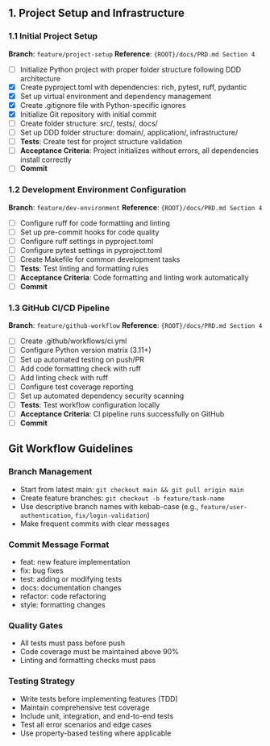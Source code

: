 ## 1. Project Setup and Infrastructure

### 1.1 Initial Project Setup
**Branch**: `feature/project-setup`
**Reference**: `{ROOT}/docs/PRD.md Section 4`

- [ ] Initialize Python project with proper folder structure following DDD architecture
- [x] Create pyproject.toml with dependencies: rich, pytest, ruff, pydantic
- [x] Set up virtual environment and dependency management
- [x] Create .gitignore file with Python-specific ignores
- [x] Initialize Git repository with initial commit
- [ ] Create folder structure: src/, tests/, docs/
- [ ] Set up DDD folder structure: domain/, application/, infrastructure/
- [ ] **Tests**: Create test for project structure validation
- [ ] **Acceptance Criteria**: Project initializes without errors, all dependencies install correctly
- [ ] **Commit**

### 1.2 Development Environment Configuration
**Branch**: `feature/dev-environment`
**Reference**: `{ROOT}/docs/PRD.md Section 4`

- [ ] Configure ruff for code formatting and linting
- [ ] Set up pre-commit hooks for code quality
- [ ] Configure ruff settings in pyproject.toml
- [ ] Configure pytest settings in pyproject.toml
- [ ] Create Makefile for common development tasks
- [ ] **Tests**: Test linting and formatting rules
- [ ] **Acceptance Criteria**: Code formatting and linting work automatically
- [ ] **Commit**

### 1.3 GitHub CI/CD Pipeline
**Branch**: `feature/github-workflow`
**Reference**: `{ROOT}/docs/PRD.md Section 4`

- [ ] Create .github/workflows/ci.yml
- [ ] Configure Python version matrix (3.11+)
- [ ] Set up automated testing on push/PR
- [ ] Add code formatting check with ruff
- [ ] Add linting check with ruff
- [ ] Configure test coverage reporting
- [ ] Set up automated dependency security scanning
- [ ] **Tests**: Test workflow configuration locally
- [ ] **Acceptance Criteria**: CI pipeline runs successfully on GitHub
- [ ] **Commit**

## Git Workflow Guidelines

### Branch Management
- Start from latest main: `git checkout main && git pull origin main`
- Create feature branches: `git checkout -b feature/task-name`
- Use descriptive branch names with kebab-case (e.g., `feature/user-authentication`, `fix/login-validation`)
- Make frequent commits with clear messages

### Commit Message Format
- feat: new feature implementation
- fix: bug fixes
- test: adding or modifying tests
- docs: documentation changes
- refactor: code refactoring
- style: formatting changes

### Quality Gates
- All tests must pass before push
- Code coverage must be maintained above 90%
- Linting and formatting checks must pass

### Testing Strategy
- Write tests before implementing features (TDD)
- Maintain comprehensive test coverage
- Include unit, integration, and end-to-end tests
- Test all error scenarios and edge cases
- Use property-based testing where applicable
